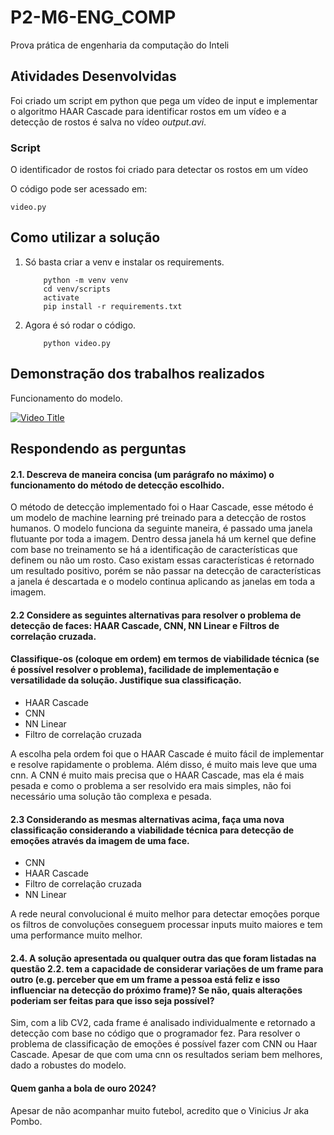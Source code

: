 # P2-M6-ENG_COMP
 Prova prática de engenharia da computação do Inteli 

## Atividades Desenvolvidas 
Foi criado um script em python que pega um vídeo de input e implementar o algoritmo HAAR Cascade para identificar rostos em um vídeo e a detecção de rostos é salva no vídeo *output.avi*. 

### Script 
O identificador de rostos foi criado para detectar os rostos em um vídeo 

O código pode ser acessado em: 

    video.py


## Como utilizar a solução 


1. Só basta criar a venv e instalar os requirements.

    ```console 
        python -m venv venv
        cd venv/scripts 
        activate
        pip install -r requirements.txt
    ``` 

2. Agora é só rodar o código.
    ```console 
        python video.py
    ``` 

## Demonstração dos trabalhos realizados 
Funcionamento do modelo. 

[![Video Title](https://img.youtube.com/vi/RiTKVyZGs7Q/0.jpg)](https://www.youtube.com/watch?v=RiTKVyZGs7Q)


## Respondendo as perguntas 
#### 2.1. Descreva de maneira concisa (um parágrafo no máximo) o funcionamento do método de detecção escolhido.

O método de detecção implementado foi o Haar Cascade, esse método é um modelo de machine learning pré treinado para a detecção de rostos humanos. O modelo funciona da seguinte maneira, é passado uma janela flutuante por toda a imagem. Dentro dessa janela há um kernel que define com base no treinamento se há a identificação de características que definem ou não um rosto. Caso existam essas características é retornado um resultado positivo, porém se não passar na detecção de características a janela é descartada e o modelo continua aplicando as janelas em toda a imagem. 


#### 2.2 Considere as seguintes alternativas para resolver o problema de detecção de faces: HAAR Cascade, CNN, NN Linear e Filtros de correlação cruzada. 
#### Classifique-os (coloque em ordem) em termos de viabilidade técnica (se é possível resolver o problema), facilidade de implementação e versatilidade da solução. Justifique sua classificação.

- HAAR Cascade
- CNN
- NN Linear
- Filtro de correlação cruzada

A escolha pela ordem foi que o HAAR Cascade é muito fácil de implementar e resolve rapidamente o problema. Além disso, é muito mais leve que uma cnn. 
A CNN é muito mais precisa que o HAAR Cascade, mas ela é mais pesada e como o problema a ser resolvido era mais simples, não foi necessário uma solução tão complexa e pesada. 




#### 2.3 Considerando as mesmas alternativas acima, faça uma nova classificação considerando a viabilidade técnica para detecção de emoções através da imagem de uma face.
- CNN
- HAAR Cascade
- Filtro de correlação cruzada
- NN Linear 

A rede neural convolucional é muito melhor para detectar emoções porque os filtros de convoluções conseguem processar inputs muito maiores e tem uma performance muito melhor. 

#### 2.4. A solução apresentada ou qualquer outra das que foram listadas na questão 2.2. tem a capacidade de considerar variações de um frame para outro (e.g. perceber que em um frame a pessoa está feliz e isso influenciar na detecção do próximo frame)? Se não, quais alterações poderiam ser feitas para que isso seja possível?

Sim, com a lib CV2, cada frame é analisado individualmente e retornado a detecção com base no código que o programador fez. Para resolver o problema de classificação de emoções é possível fazer com CNN ou Haar Cascade. Apesar de que com uma cnn os resultados seriam bem melhores, dado a robustes do modelo. 

#### Quem ganha a bola de ouro 2024?

Apesar de não acompanhar muito futebol, acredito que o Vinicius Jr aka Pombo.  